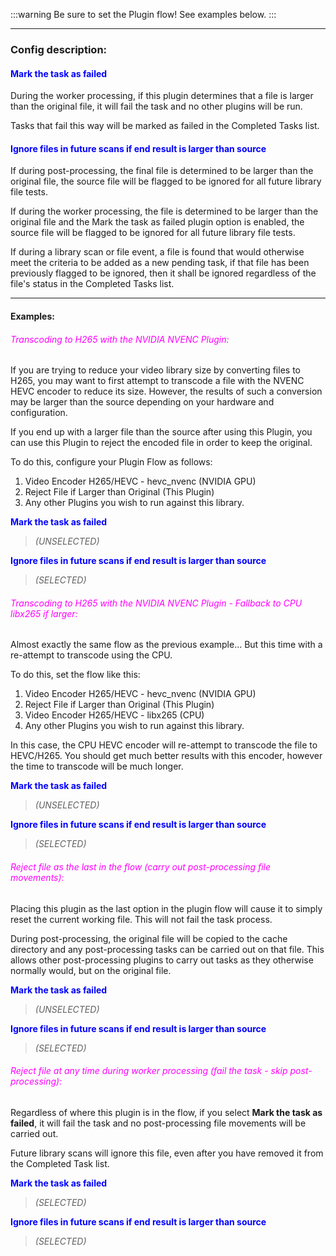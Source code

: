 
:::warning
Be sure to set the Plugin flow!
See examples below.
:::

---

### Config description:

#### <span style="color:blue">Mark the task as failed</span>
During the worker processing, if this plugin determines that a file is larger than the original file, it will fail the task and no other plugins will be run.

Tasks that fail this way will be marked as failed in the Completed Tasks list.


#### <span style="color:blue">Ignore files in future scans if end result is larger than source</span>
If during post-processing, the final file is determined to be larger than the original file, the source file will be flagged to be ignored for all future library file tests.

If during the worker processing, the file is determined to be larger than the original file and the Mark the task as failed plugin option is enabled, the source file will be flagged to be ignored for all future library file tests.

If during a library scan or file event, a file is found that would otherwise meet the criteria to be added as a new pending task, if that file has been previously flagged to be ignored, then it shall be ignored regardless of the file's status in the Completed Tasks list.


---

#### Examples:

###### <span style="color:magenta">Transcoding to H265 with the NVIDIA NVENC Plugin:</span>
If you are trying to reduce your video library size by converting files to H265, you may want to first attempt to transcode 
a file with the NVENC HEVC encoder to reduce its size.
However, the results of such a conversion may be larger than the source depending on your hardware and configuration.

If you end up with a larger file than the source after using this Plugin, you can use this Plugin to reject the encoded file 
in order to keep the original.

To do this, configure your Plugin Flow as follows:

1. Video Encoder H265/HEVC - hevc_nvenc (NVIDIA GPU)
2. Reject File if Larger than Original (This Plugin)
3. Any other Plugins you wish to run against this library.

**<span style="color:blue">Mark the task as failed</span>**
> *(UNSELECTED)*

**<span style="color:blue">Ignore files in future scans if end result is larger than source</span>**
> *(SELECTED)*

###### <span style="color:magenta">Transcoding to H265 with the NVIDIA NVENC Plugin - Fallback to CPU libx265 if larger:</span>
Almost exactly the same flow as the previous example...
But this time with a re-attempt to transcode using the CPU. 

To do this, set the flow like this:

1. Video Encoder H265/HEVC - hevc_nvenc (NVIDIA GPU)
2. Reject File if Larger than Original (This Plugin)
3. Video Encoder H265/HEVC - libx265 (CPU)
4. Any other Plugins you wish to run against this library.

In this case, the CPU HEVC encoder will re-attempt to transcode the file to HEVC/H265. 
You should get much better results with this encoder, however the time to transcode will be much longer.

**<span style="color:blue">Mark the task as failed</span>**
> *(UNSELECTED)*

**<span style="color:blue">Ignore files in future scans if end result is larger than source</span>**
> *(SELECTED)*

###### <span style="color:magenta">Reject file as the last in the flow (carry out post-processing file movements):</span>
Placing this plugin as the last option in the plugin flow will cause it to simply reset the current working file.
This will not fail the task process.

During post-processing, the original file will be copied to the cache directory and any post-processing tasks can be carried out on that file.
This allows other post-processing plugins to carry out tasks as they otherwise normally would, but on the original file.

**<span style="color:blue">Mark the task as failed</span>**
> *(UNSELECTED)*

**<span style="color:blue">Ignore files in future scans if end result is larger than source</span>**
> *(SELECTED)*

###### <span style="color:magenta">Reject file at any time during worker processing (fail the task - skip post-processing):</span>
Regardless of where this plugin is in the flow, if you select **Mark the task as failed**, it will fail the task and no post-processing file movements will be carried out.

Future library scans will ignore this file, even after you have removed it from the Completed Task list.

**<span style="color:blue">Mark the task as failed</span>**
> *(SELECTED)*

**<span style="color:blue">Ignore files in future scans if end result is larger than source</span>**
> *(SELECTED)*
